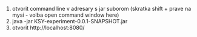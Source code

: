 1) otvorit command line v adresary s jar suborom (skratka shift + prave na mysi - volba open command window here)<br/>
2) java -jar KSY-experiment-0.0.1-SNAPSHOT.jar<br/>
3) otvorit http://localhost:8080/
